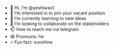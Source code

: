 - 👋 Hi, I’m @yeshiwas1
- 👀 I’m interested in to join your vacant position
- 🌱 I’m currently learning to new ideas
- 💞️ I’m looking to collaborate on the stakeholders
- 📫 How to reach me via telegram
- 😄 Pronouns: he
- ⚡ Fun fact: sunshine

<!---
yeshiwas1/yeshiwas1 is a ✨ special ✨ repository because its `README.md` (this file) appears on your GitHub profile.
You can click the Preview link to take a look at your changes.
--->
